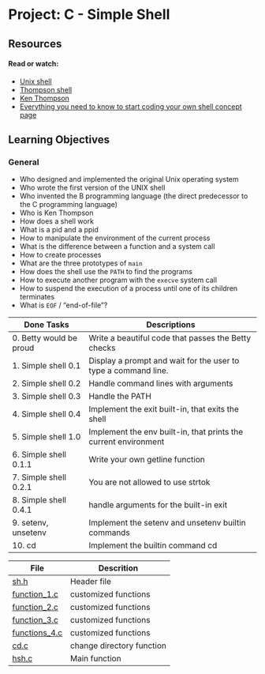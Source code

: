 # Project: C - Simple Shell

## Resources

#### Read or watch:

* [Unix shell](https://intranet.alxswe.com/rltoken/f0YU9TAhniMXWlSXtb64Yw)
* [Thompson shell](https://intranet.alxswe.com/rltoken/7LJOp2qP7qHUcsOK2-F3qA)
* [Ken Thompson](https://intranet.alxswe.com/rltoken/wTSu31ZP1f7fFTJFgRQC7w)
* [Everything you need to know to start coding your own shell concept page]()

## Learning Objectives

### General

* Who designed and implemented the original Unix operating system
* Who wrote the first version of the UNIX shell
* Who invented the B programming language (the direct predecessor to the C programming language)
* Who is Ken Thompson
* How does a shell work
* What is a pid and a ppid
* How to manipulate the environment of the current process
* What is the difference between a function and a system call
* How to create processes
* What are the three prototypes of <code>main</code>
* How does the shell use the <code>PATH</code> to find the programs
* How to execute another program with the <code>execve</code> system call
* How to suspend the execution of a process until one of its children terminates
* What is <code>EOF</code> / “end-of-file”?

| Done Tasks  | Descriptions |
| ---- | ---- |
| 0. Betty would be proud |  Write a beautiful code that passes the Betty checks |
| 1. Simple shell 0.1 | Display a prompt and wait for the user to type a command line. |
| 2. Simple shell 0.2 | Handle command lines with arguments |
| 3. Simple shell 0.3 | Handle the PATH |
| 4. Simple shell 0.4 |  Implement the exit built-in, that exits the shell|
| 5. Simple shell 1.0 | Implement the env built-in, that prints the current environment |
| 6. Simple shell 0.1.1 | Write your own getline function  |
| 7. Simple shell 0.2.1 | You are not allowed to use strtok |
| 8. Simple shell 0.4.1 | handle arguments for the built-in exit |
| 9. setenv, unsetenv | Implement the setenv and unsetenv builtin commands |
| 10. cd | Implement the builtin command cd |

| File | Descrition |
| ---- | -----------|
| [sh.h](https://github.com/naanaa59/simple_shell/blob/master/sh.h) |      Header file          |
| [function_1.c](https://github.com/naanaa59/simple_shell/blob/master/function_1.c) | customized functions |
| [function_2.c](https://github.com/naanaa59/simple_shell/blob/master/function_2.c) | customized functions  |
| [function_3.c](https://github.com/naanaa59/simple_shell/blob/master/function_3.c) | customized functions        |
| [functions_4.c](https://github.com/naanaa59/simple_shell/blob/master/functions_4.c) |  customized functions               |
| [cd.c](https://github.com/naanaa59/simple_shell/blob/master/cd.c) |       change directory function         |
| [hsh.c](https://github.com/naanaa59/simple_shell/blob/master/hsh.c) |            Main function     |


